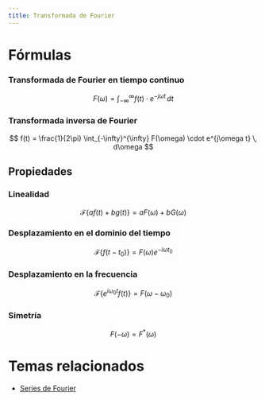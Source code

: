 ```yaml
---
title: Transformada de Fourier
---
```


# Fórmulas

### Transformada de Fourier en tiempo continuo

$$
F(\omega) = \int_{-\infty}^{\infty} f(t) \cdot e^{-j\omega t} \, dt
$$

### Transformada inversa de Fourier

$$
f(t) = \frac{1}{2\pi} \int_{-\infty}^{\infty} F(\omega) \cdot e^{j\omega t} \, d\omega
$$

## Propiedades

### Linealidad

$$\mathcal{F}\{af(t) + bg(t)\} = aF(\omega) + bG(\omega)$$

### Desplazamiento en el dominio del tiempo

$$\mathcal{F}\{f(t - t_0)\} = F(\omega)e^{-i\omega t_0}$$

### Desplazamiento en la frecuencia

$$\mathcal{F}\{e^{i\omega_0 t}f(t)\} = F(\omega - \omega_0)$$

### Simetría

$$F(-\omega) = F^*(\omega)$$

# Temas relacionados

- [Series de Fourier](Series%20de%20Fourier.md)
